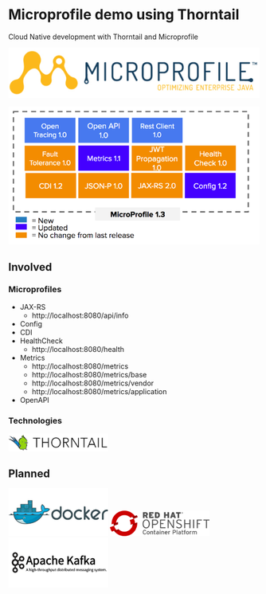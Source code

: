 # Microprofile demo using Thorntail
Cloud Native development with Thorntail and Microprofile

![logo](https://raw.githubusercontent.com/christofluethi/microprofile-demo/master/microprofile-logo.png)

![logo](https://raw.githubusercontent.com/christofluethi/microprofile-demo/master/microprofile13.png)

## Involved

### Microprofiles
* JAX-RS
    * http://localhost:8080/api/info
* Config
* CDI
* HealthCheck
    * http://localhost:8080/health
* Metrics
    * http://localhost:8080/metrics
    * http://localhost:8080/metrics/base
    * http://localhost:8080/metrics/vendor
    * http://localhost:8080/metrics/application
* OpenAPI

### Technologies
<img src="https://raw.githubusercontent.com/christofluethi/microprofile-demo/master/thorntail.png" alt="thorntail" width="200px"/>

## Planned
<img src="https://raw.githubusercontent.com/christofluethi/microprofile-demo/master/docker.jpg" alt="docker" width="200px"/>
<img src="https://raw.githubusercontent.com/christofluethi/microprofile-demo/master/openshift.svg" alt="openshift" width="200px"/>
<img src="https://raw.githubusercontent.com/christofluethi/microprofile-demo/master/kafka-logo.png" alt="kafka" width="200px"/>



